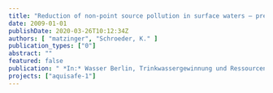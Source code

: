 ```yaml
---
title: "Reduction of non-point source pollution in surface waters – presentation of semi-natural methods with case studies from France and the USA."
date: 2009-01-01
publishDate: 2020-03-26T10:12:34Z
authors: [ "matzinger", "Schroeder, K." ]
publication_types: ["0"]
abstract: ""
featured: false
publication: " *In:* Wasser Berlin, Trinkwassergewinnung und Ressourcenschutz – Aktuelle Forschungsvorhaben des Kompetenzzentrums Wasser Berlin. Berlin. 02. April 2009"
projects: ["aquisafe-1"]
---
```


